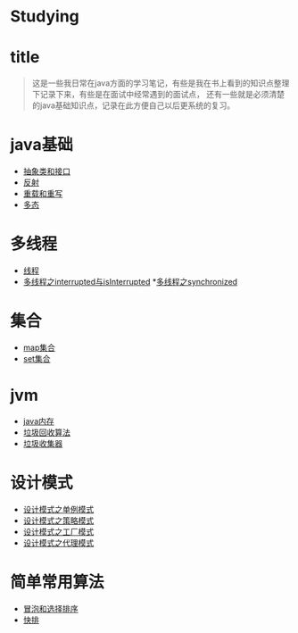 # Studying

# title
>这是一些我日常在java方面的学习笔记，有些是我在书上看到的知识点整理下记录下来，有些是在面试中经常遇到的面试点，
还有一些就是必须清楚的java基础知识点，记录在此方便自己以后更系统的复习。


# java基础
* [抽象类和接口](https://growing111.github.io/2018/09/14/%E6%8A%BD%E8%B1%A1%E7%B1%BB%E5%92%8C%E6%8E%A5%E5%8F%A3/)
* [反射](https://growing111.github.io/2018/11/15/JAVA-%E5%8F%8D%E5%B0%84/)
* [重载和重写](https://growing111.github.io/2018/11/24/%E9%87%8D%E8%BD%BD%E4%B8%8E%E9%87%8D%E5%86%99/)
* [多态](https://growing111.github.io/2018/11/24/%E5%A4%9A%E6%80%81/)
 

	
	
# 多线程
* [线程](https://growing111.github.io/2018/10/03/%E7%BA%BF%E7%A8%8B/) 
* [多线程之interrupted与isInterrupted](https://growing111.github.io/2018/12/08/%E5%A4%9A%E7%BA%BF%E7%A8%8B%E4%B9%8Binterrupted%E4%B8%8EisInterrupted)
*[多线程之synchronized](https://growing111.github.io/2018/12/08/%E5%A4%9A%E7%BA%BF%E7%A8%8B%E4%B9%8Bsynchronized)	
	
# 集合
* [map集合](https://growing111.github.io/2018/09/17/map%E9%9B%86%E5%90%88/)
* [set集合](https://growing111.github.io/2018/09/18/Set%E9%9B%86%E5%90%88/)
	
	
# jvm
* [java内存](https://growing111.github.io/2018/09/22/JVM%E5%86%85%E5%AD%98/)
* [垃圾回收算法](https://growing111.github.io/2018/10/29/%E5%9E%83%E5%9C%BE%E5%9B%9E%E6%94%B6%E7%AE%97%E6%B3%95/)
*  [垃圾收集器](https://growing111.github.io/2018/11/11/%E5%9E%83%E5%9C%BE%E6%94%B6%E9%9B%86%E5%99%A8/)

	
# 设计模式
* [设计模式之单例模式](https://growing111.github.io/2018/07/25/%E5%8D%95%E4%BE%8B%E6%A8%A1%E5%BC%8F/)
* [设计模式之策略模式](https://growing111.github.io/2018/11/13/%E7%AD%96%E7%95%A5%E6%A8%A1%E5%BC%8F/) 
* [设计模式之工厂模式](https://growing111.github.io/2018/12/01/%E5%B7%A5%E5%8E%82%E6%A8%A1%E5%BC%8F/)
* [设计模式之代理模式](https://growing111.github.io/2018/12/01/%E4%BB%A3%E7%90%86%E6%A8%A1%E5%BC%8F/)

# 简单常用算法
* [冒泡和选择排序](https://growing111.github.io/2018/09/16/%E5%86%92%E6%B3%A1%E4%B8%8E%E9%80%89%E6%8B%A9%E6%8E%92%E5%BA%8F/)
* [快排](https://growing111.github.io/2018/09/15/%E5%BF%AB%E6%8E%92/)
	
	
